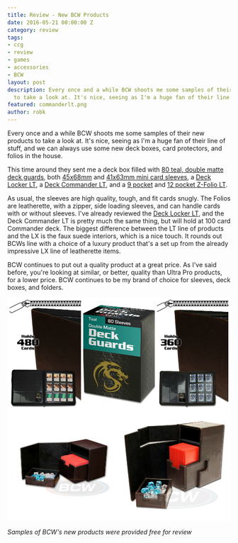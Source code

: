 ```yaml
---
title: Review - New BCW Products
date: 2016-05-21 00:00:00 Z
category: review
tags:
- ccg
- review
- games
- accessories
- BCW
layout: post
description: Every once and a while BCW shoots me some samples of their new products
  to take a look at. It's nice, seeing as I'm a huge fan of their line of stuff.
featured: commanderlt.png
author: robk
---
```


Every once and a while BCW shoots me some samples of their new products to take a look at. It's nice, seeing as I'm a huge fan of their line of stuff, and we can always use some new deck boxes, card protectors, and folios in the house.

This time around they sent me a deck box filled with [80 teal, double matte deck guards](http://www.bcwsupplies.com/cat/deck-guard-m80-teal), both [45x68mm](http://www.bcwsupplies.com/cat/board-game-sleeves-45x68) and [41x63mm mini card sleeves](http://www.bcwsupplies.com/cat/board-game-sleeves-41x63), a [Deck Locker LT](http://www.bcwsupplies.com/deck-case-locker-lt-brown), a [Deck Commander LT](http://www.bcwsupplies.com/deck-case-commander-locker-lt-brown), and a [9 pocket](http://www.bcwsupplies.com/cat/card-game-supply/card-folder/9-pocket-zipper-folio-lt-brown) and [12 pocket Z-Folio LT](http://www.bcwsupplies.com/cat/card-game-supply/card-folder/12-pocket-zipper-folio-lt-brown).

As usual, the sleeves are high quality, tough, and fit cards snugly. The Folios are leatherette, with a zipper, side loading sleeves, and can handle cards with or without sleeves. I've already reviewed the [Deck Locker LT](http://www.purplepawn.com/2015/04/second-lookbcw-deck-locker-play-mats-inner-sleeves-and-more/), and the Deck Commander LT is pretty much the same thing, but will hold at 100 card Commander deck. The biggest difference between the LT line of products and the LX is the faux suede interiors, which is a nice touch. It rounds out BCWs line with a choice of a luxury product that's a set up from the already impressive LX line of leatherette items.

BCW continues to put out a quality product at a great price. As I've said before, you're looking at similar, or better, quality than Ultra Pro products, for a lower price. BCW continues to be my brand of choice for sleeves, deck boxes, and folders.

![BCW Products](/images/BCW.png)

*Samples of BCW's new products were provided free for review*
